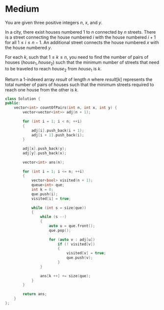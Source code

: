 # Medium

You are given three positive integers $n$, $x$, and $y$.

In a city, there exist houses numbered $1$ to $n$ connected by $n$ streets. There is a street connecting the house numbered $i$ with the house numbered $i + 1$ for all $1 \leq i \leq n - 1$. An additional street connects the house numbered $x$ with the house numbered $y$.

For each $k$, such that $1 \leq k \leq n$, you need to find the number of pairs of houses $(house_1, house_2)$ such that the minimum number of streets that need to be traveled to reach $house_2$ from $house_1$ is $k$.

Return a 1-indexed array $result$ of length $n$ where $result[k]$ represents the total number of pairs of houses such that the minimum streets required to reach one house from the other is $k$.

```cpp
class Solution {
public:
    vector<int> countOfPairs(int n, int x, int y) {
        vector<vector<int>> adj(n + 1);
        
        for (int i = 1; i < n; ++i)
        {
            adj[i].push_back(i + 1);
            adj[i + 1].push_back(i);
        }
        
        adj[x].push_back(y);
        adj[y].push_back(x);
        
        vector<int> ans(n);
        
        for (int i = 1; i <= n; ++i)
        {
            vector<bool> visited(n + 1);
            queue<int> que;
            int k = 0;
            que.push(i);
            visited[i] = true;
            
            while (int s = size(que))
            {
                while (s --)
                {
                    auto u = que.front();
                    que.pop();
                    
                    for (auto v : adj[u])
                        if (! visited[v])
                        {
                            visited[v] = true;
                            que.push(v);
                        }
                }
                
                ans[k ++] += size(que);
            }
        }
        
        return ans;
    }
};
```
